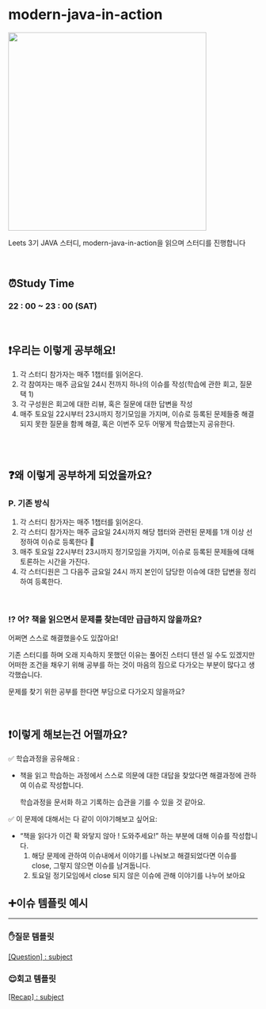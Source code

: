 # modern-java-in-action
<img src="https://github.com/Leets-Official/modern-java-in-action/assets/92284769/a5d7cb7f-fb3b-4935-a913-4c34f4d67e6d" width="400" height="400"/>

Leets 3기 JAVA 스터디, modern-java-in-action을 읽으며 스터디를 진행합니다

<br/>

## ⏰Study Time

### 22 : 00 ~ 23 : 00 (SAT)
<br/>

## ❗우리는 이렇게 공부해요!

1. 각 스터디 참가자는 매주 1챕터를 읽어온다.
2. 각 참여자는 매주 금요일 24시 전까지 하나의 이슈를 작성(학습에 관한 회고, 질문 택 1)
3. 각 구성원은 회고에 대한 리뷰, 혹은 질문에 대한 답변을 작성
4. 매주 토요일 22시부터 23시까지 정기모임을 가지며, 이슈로 등록된 문제들중 해결되지 못한 질문을 함께 해결, 혹은 이번주 모두 어떻게 학습했는지 공유한다.

<br/>
<br/>

## ❓왜 이렇게 공부하게 되었을까요?

### P. 기존 방식

1. 각 스터디 참가자는 매주 1챕터를 읽어온다.
2. 각 스터디 참가자는 매주 금요일 24시까지 해당 챕터와 관련된 문제를 1개 이상 선정하여 이슈로 등록한다 🔺
3. 매주 토요일 22시부터 23시까지 정기모임을 가지며, 이슈로 등록된 문제들에 대해 토론하는 시간을 가진다. 
4. 각 스터디원은 그 다음주 금요일 24시 까지 본인이 담당한 이슈에 대한 답변을 정리하여 등록한다.

<br/>

### ⁉️ 어? 책을 읽으면서 문제를 찾는데만 급급하지 않을까요? 
어쩌면 스스로 해결했을수도 있잖아요!


기존 스터디를 하며 오래 지속하지 못했던 이유는 풀어진 스터디 텐션 일 수도 있겠지만 어떠한 조건을 채우기 위해 공부를 하는 것이 마음의 짐으로 다가오는 부분이 많다고 생각했습니다.

문제를 찾기 위한 공부를 한다면 부담으로 다가오지 않을까요?

<br/>

## ❗이렇게 해보는건 어떨까요?


✅ 학습과정을 공유해요 : 

- 책을 읽고 학습하는 과정에서 스스로 의문에 대한 대답을 찾았다면 해결과정에 관하여 이슈로 작성합니다.
    
    학습과정을 문서화 하고 기록하는 습관을 기를 수 있을 것 같아요.
    

✅ 이 문제에 대해서는 다 같이 이야기해보고 싶어요:

- “책을 읽다가 이건 확 와닿지 않아 ! 도와주세요!” 하는 부분에 대해 이슈를 작성합니다.
    1. 해당 문제에 관하여 이슈내에서 이야기를 나눠보고 해결되었다면 이슈를 close, 그렇지 않으면 이슈를 남겨둡니다.
    2. 토요일 정기모임에서 close 되지 않은 이슈에 관해 이야기를 나누어 보아요
    

## ➕이슈 템플릿 예시

---

### ✋질문 템플릿

[[Question] : subject](https://www.notion.so/Question-subject-fa8a79513f624d2fbc03d249c57ca851?pvs=21)

### 😌회고 템플릿

[[Recap] : subject](https://www.notion.so/Recap-subject-fc22f9f87258412cbf0e972162bdc4d4?pvs=21)
